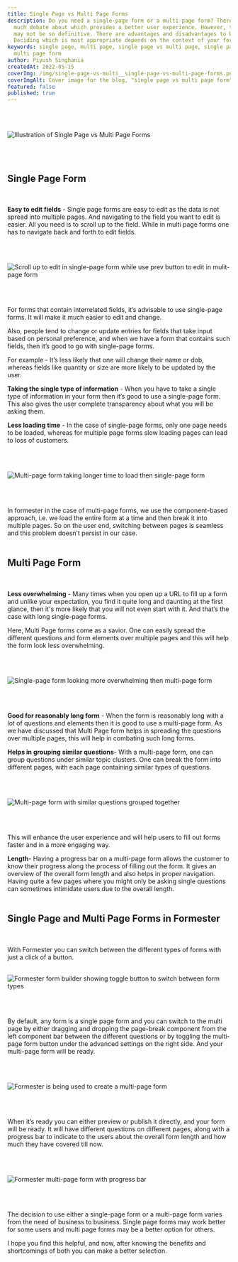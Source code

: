 ```yaml
---
title: Single Page vs Multi Page Forms
description: Do you need a single-page form or a multi-page form? There has been
  much debate about which provides a better user experience. However, the answer
  may not be so definitive. There are advantages and disadvantages to both.
  Deciding which is most appropriate depends on the context of your form.
keywords: single page, multi page, single page vs multi page, single page form,
  multi page form
author: Piyush Singhania
createdAt: 2022-05-15
coverImg: /img/single-page-vs-multi__single-page-vs-multi-page-forms.png
coverImgAlt: Cover image for the blog, "single page vs multi page form"
featured: false
published: true
---
```

<br><br>

![Illustration of Single Page vs Multi Page Forms](/img/single-page-vs-multi__single-page-vs-multi-page-forms.png)

<br><br>

## Single Page Form

<br>

**Easy to edit fields** - Single page forms are easy to edit as the data is not spread into multiple pages. And navigating to the field you want to edit is easier. All you need is to scroll up to the field. While in multi page forms one has to navigate back and forth to edit fields.

<br><br>

![Scroll up to edit in single-page form while use prev button to edit in mulit-page form](/img/single-page-vs-multi__easy-to-edit.svg)

<br><br>

For forms that contain interrelated fields, it’s advisable to use single-page forms. It will make it much easier to edit and change.

Also, people tend to change or update entries for fields that take input based on personal preference, and when we have a form that contains such fields, then it’s good to go with single-page forms.

For example - It’s less likely that one will change their name or dob, whereas fields like quantity or size are more likely to be updated by the user.

**Taking the single type of information** - When you have to take a single type of information in your form then it’s good to use a single-page form. This also gives the user complete transparency about what you will be asking them.

**Less loading time** - In the case of single-page forms, only one page needs to be loaded, whereas for multiple page forms slow loading pages can lead to loss of customers.

<br><br>

![Multi-page form taking longer time to load then single-page form](/img/single-page-vs-multi__less-overwhelming.svg)

<br><br>

In formester in the case of multi-page forms, we use the component-based approach, i.e. we load the entire form at a time and then break it into multiple pages. So on the user end, switching between pages is seamless and this problem doesn’t persist in our case.<br><br>

## Multi Page Form

<br>

**Less overwhelming** - Many times when you open up a URL to fill up a form and unlike your expectation, you find it quite long and daunting at the first glance, then it's more likely that you will not even start with it. And that’s the case with long single-page forms.

Here, Multi Page forms come as a savior. One can easily spread the different questions and form elements over multiple pages and this will help the form look less overwhelming.

<br><br>

![Single-page form looking more overwhelming then multi-page form](/img/single-page-vs-multi__less-overwhelming.svg)

<br><br>

**Good for reasonably long form** - When the form is reasonably long with a lot of questions and elements then it is good to use a multi-page form. As we have discussed that Multi Page form helps in spreading the questions over multiple pages, this will help in combating such long forms.

**Helps in grouping similar questions**- With a multi-page form, one can group questions under similar topic clusters. One can break the form into different pages, with each page containing similar types of questions.

<br><br>

![Multi-page form with similar questions grouped together](/img/single-page-vs-multi__less-overwhelming.svg)

<br><br>

This will enhance the user experience and will help users to fill out forms faster and in a more engaging way.

**Length**- Having a progress bar on a multi-page form allows the customer to know their progress along the process of filling out the form. It gives an overview of the overall form length and also helps in proper navigation. Having quite a few pages where you might only be asking single questions can sometimes intimidate users due to the overall length.<br><br>

## Single Page and Multi Page Forms in Formester

<br>

With Formester you can switch between the different types of forms with just a click of a button.
<br><br>

![Formester form builder showing toggle button to switch between form types](/img/single-page-vs-multi__toggle-form-type.png)

<br><br>

By default, any form is a single page form and you can switch to the multi page by either dragging and dropping the page-break component from the left component bar between the different questions or by toggling the multi-page form button under the advanced settings on the right side. And your multi-page form will be ready.

<br><br>

![Formester is being used to create a multi-page form](/img/single-page-vs-multi__multiple-page-form.png "Formester is being used to create a multi-page form")

<br><br>

When it’s ready you can either preview or publish it directly, and your form will be ready. It will have different questions on different pages, along with a progress bar to indicate to the users about the overall form length and how much they have covered till now.

<br><br>

![Formester multi-page form with progress bar](/img/single-page-vs-multi__multi-page-form-example.png "Formester multi-page form with progress bar")

<br><br>

The decision to use either a single-page form or a multi-page form varies from the need of business to business. Single page forms may work better for some users and multi page forms may be a better option for others.

I hope you find this helpful, and now, after knowing the benefits and shortcomings of both you can make a better selection.
